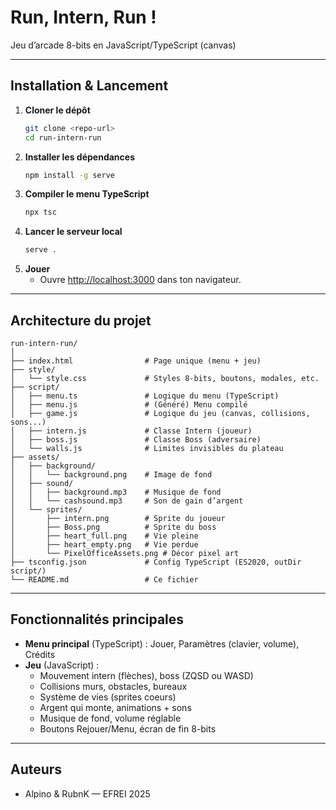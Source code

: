 # Run, Intern, Run !

Jeu d’arcade 8-bits en JavaScript/TypeScript (canvas)

---

## Installation & Lancement

1. **Cloner le dépôt**
	```sh
	git clone <repo-url>
	cd run-intern-run
	```
2. **Installer les dépendances**
	```sh
	npm install -g serve
	```
3. **Compiler le menu TypeScript**
	```sh
	npx tsc
	```
4. **Lancer le serveur local**
	```sh
	serve .
	```
5. **Jouer**
	- Ouvre [http://localhost:3000](http://localhost:3000) dans ton navigateur.

---

## Architecture du projet

```
run-intern-run/
│
├── index.html                # Page unique (menu + jeu)
├── style/
│   └── style.css             # Styles 8-bits, boutons, modales, etc.
├── script/
│   ├── menu.ts               # Logique du menu (TypeScript)
│   ├── menu.js               # (Généré) Menu compilé
│   ├── game.js               # Logique du jeu (canvas, collisions, sons...)
│   ├── intern.js             # Classe Intern (joueur)
│   ├── boss.js               # Classe Boss (adversaire)
│   └── walls.js              # Limites invisibles du plateau
├── assets/
│   ├── background/
│   │   └── background.png    # Image de fond
│   ├── sound/
│   │   ├── background.mp3    # Musique de fond
│   │   └── cashsound.mp3     # Son de gain d’argent
│   └── sprites/
│       ├── intern.png        # Sprite du joueur
│       ├── Boss.png          # Sprite du boss
│       ├── heart_full.png    # Vie pleine
│       ├── heart_empty.png   # Vie perdue
│       └── PixelOfficeAssets.png # Décor pixel art
├── tsconfig.json             # Config TypeScript (ES2020, outDir script/)
└── README.md                 # Ce fichier
```

---

## Fonctionnalités principales
- **Menu principal** (TypeScript) : Jouer, Paramètres (clavier, volume), Crédits
- **Jeu** (JavaScript) :
  - Mouvement intern (flèches), boss (ZQSD ou WASD)
  - Collisions murs, obstacles, bureaux
  - Système de vies (sprites coeurs)
  - Argent qui monte, animations + sons
  - Musique de fond, volume réglable
  - Boutons Rejouer/Menu, écran de fin 8-bits

---

## Auteurs
- Alpino & RubnK — EFREI 2025
